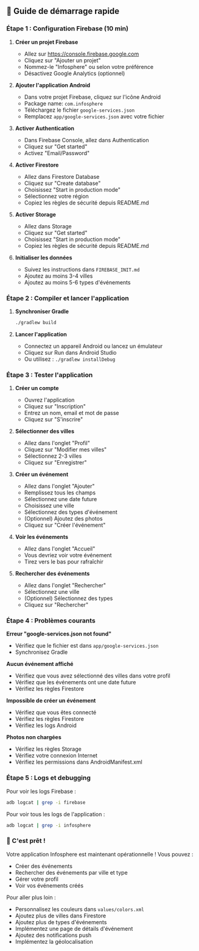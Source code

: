 ## 🎯 Guide de démarrage rapide

### Étape 1 : Configuration Firebase (10 min)

1. **Créer un projet Firebase**
   - Allez sur https://console.firebase.google.com
   - Cliquez sur "Ajouter un projet"
   - Nommez-le "Infosphere" ou selon votre préférence
   - Désactivez Google Analytics (optionnel)

2. **Ajouter l'application Android**
   - Dans votre projet Firebase, cliquez sur l'icône Android
   - Package name: `com.infosphere`
   - Téléchargez le fichier `google-services.json`
   - Remplacez `app/google-services.json` avec votre fichier

3. **Activer Authentication**
   - Dans Firebase Console, allez dans Authentication
   - Cliquez sur "Get started"
   - Activez "Email/Password"

4. **Activer Firestore**
   - Allez dans Firestore Database
   - Cliquez sur "Create database"
   - Choisissez "Start in production mode"
   - Sélectionnez votre région
   - Copiez les règles de sécurité depuis README.md

5. **Activer Storage**
   - Allez dans Storage
   - Cliquez sur "Get started"
   - Choisissez "Start in production mode"
   - Copiez les règles de sécurité depuis README.md

6. **Initialiser les données**
   - Suivez les instructions dans `FIREBASE_INIT.md`
   - Ajoutez au moins 3-4 villes
   - Ajoutez au moins 5-6 types d'événements

### Étape 2 : Compiler et lancer l'application

1. **Synchroniser Gradle**
   ```bash
   ./gradlew build
   ```

2. **Lancer l'application**
   - Connectez un appareil Android ou lancez un émulateur
   - Cliquez sur Run dans Android Studio
   - Ou utilisez : `./gradlew installDebug`

### Étape 3 : Tester l'application

1. **Créer un compte**
   - Ouvrez l'application
   - Cliquez sur "Inscription"
   - Entrez un nom, email et mot de passe
   - Cliquez sur "S'inscrire"

2. **Sélectionner des villes**
   - Allez dans l'onglet "Profil"
   - Cliquez sur "Modifier mes villes"
   - Sélectionnez 2-3 villes
   - Cliquez sur "Enregistrer"

3. **Créer un événement**
   - Allez dans l'onglet "Ajouter"
   - Remplissez tous les champs
   - Sélectionnez une date future
   - Choisissez une ville
   - Sélectionnez des types d'événement
   - (Optionnel) Ajoutez des photos
   - Cliquez sur "Créer l'événement"

4. **Voir les événements**
   - Allez dans l'onglet "Accueil"
   - Vous devriez voir votre événement
   - Tirez vers le bas pour rafraîchir

5. **Rechercher des événements**
   - Allez dans l'onglet "Rechercher"
   - Sélectionnez une ville
   - (Optionnel) Sélectionnez des types
   - Cliquez sur "Rechercher"

### Étape 4 : Problèmes courants

**Erreur "google-services.json not found"**
- Vérifiez que le fichier est dans `app/google-services.json`
- Synchronisez Gradle

**Aucun événement affiché**
- Vérifiez que vous avez sélectionné des villes dans votre profil
- Vérifiez que les événements ont une date future
- Vérifiez les règles Firestore

**Impossible de créer un événement**
- Vérifiez que vous êtes connecté
- Vérifiez les règles Firestore
- Vérifiez les logs Android

**Photos non chargées**
- Vérifiez les règles Storage
- Vérifiez votre connexion Internet
- Vérifiez les permissions dans AndroidManifest.xml

### Étape 5 : Logs et debugging

Pour voir les logs Firebase :
```bash
adb logcat | grep -i firebase
```

Pour voir tous les logs de l'application :
```bash
adb logcat | grep -i infosphere
```

### 🎉 C'est prêt !

Votre application Infosphere est maintenant opérationnelle ! Vous pouvez :
- Créer des événements
- Rechercher des événements par ville et type
- Gérer votre profil
- Voir vos événements créés

Pour aller plus loin :
- Personnalisez les couleurs dans `values/colors.xml`
- Ajoutez plus de villes dans Firestore
- Ajoutez plus de types d'événements
- Implémentez une page de détails d'événement
- Ajoutez des notifications push
- Implémentez la géolocalisation
